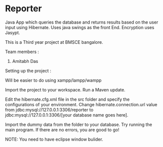 Reporter
========

Java App which queries the database and returns results based on the user input using Hibernate. Uses java swings as the front End. Encryption uses Jasypt.

This is a Third year project at BMSCE bangalore.

Team members : 
1. Amitabh Das

Setting up the project :

Will be easier to do using xampp/lampp/wampp

Import the project to your workspace. Run a Maven update.

Edit the hibernate.cfg.xml file in the src folder and specify the configurations of your environment.
Change hibernate.connection.url value from jdbc:mysql://127.0.0.1:3306/reporter to jdbc:mysql://127.0.0.1:3306/[your database name goes here].

Import the dummy data from the folder to your database.
Try running the main program. If there are no errors, you are good to go!

NOTE: You need to have eclipse window bulider.
